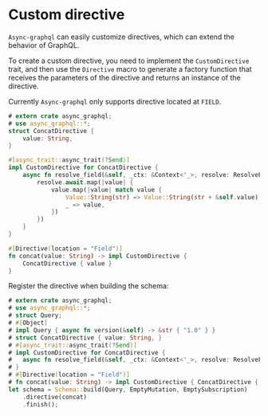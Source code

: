 # Custom directive

`Async-graphql` can easily customize directives, which can extend the behavior of GraphQL.

To create a custom directive, you need to implement the `CustomDirective` trait, and then use the `Directive` macro to 
generate a factory function that receives the parameters of the directive and returns an instance of the directive.

Currently `Async-graphql` only supports directive located at `FIELD`.

```rust
# extern crate async_graphql;
# use async_graphql::*;
struct ConcatDirective {
    value: String,
}

#[async_trait::async_trait(?Send)]
impl CustomDirective for ConcatDirective {
    async fn resolve_field(&self, _ctx: &Context<'_>, resolve: ResolveFut<'_>) -> ServerResult<Option<Value>> {
        resolve.await.map(|value| {
            value.map(|value| match value {
                Value::String(str) => Value::String(str + &self.value),
                _ => value,
            })
        })
    }
}

#[Directive(location = "Field")]
fn concat(value: String) -> impl CustomDirective {
    ConcatDirective { value }
}
```

Register the directive when building the schema:

```rust
# extern crate async_graphql;
# use async_graphql::*;
# struct Query;
# #[Object]
# impl Query { async fn version(&self) -> &str { "1.0" } }
# struct ConcatDirective { value: String, }
# #[async_trait::async_trait(?Send)]
# impl CustomDirective for ConcatDirective {
#   async fn resolve_field(&self, _ctx: &Context<'_>, resolve: ResolveFut<'_>) -> ServerResult<Option<Value>> { todo!() }
# }
# #[Directive(location = "Field")]
# fn concat(value: String) -> impl CustomDirective { ConcatDirective { value } }
let schema = Schema::build(Query, EmptyMutation, EmptySubscription)
    .directive(concat)
    .finish();
```
